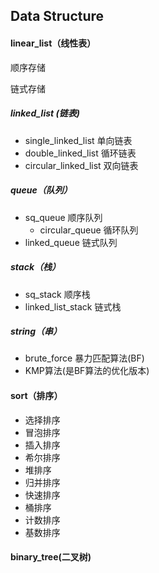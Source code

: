 ## Data Structure

#### linear_list（线性表）

顺序存储

链式存储

##### linked_list (链表)

* single_linked_list 单向链表
* double_linked_list 循环链表
* circular_linked_list 双向链表

##### queue（队列）

* sq_queue 顺序队列
  * circular_queue 循环队列
* linked_queue 链式队列

##### stack（栈）

* sq_stack 顺序栈
* linked_list_stack 链式栈

##### string（串）

* brute_force 暴力匹配算法(BF)
* KMP算法(是BF算法的优化版本)

#### sort（排序）

* 选择排序
* 冒泡排序
* 插入排序
* 希尔排序
* 堆排序
* 归并排序
* 快速排序
* 桶排序
* 计数排序
* 基数排序

#### binary_tree(二叉树)

